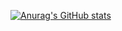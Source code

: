 [![Anurag's GitHub stats](https://github-readme-stats.vercel.app/api?username=WebGao)](https://github.com/anuraghazra/github-readme-stats)

<!-- ### Hi there 👋 --!>

<!--
**WebGao/WebGao** is a ✨ _special_ ✨ repository because its `README.md` (this file) appears on your GitHub profile.

Here are some ideas to get you started:

- 🔭 I’m currently working on ...
- 🌱 I’m currently learning ...
- 👯 I’m looking to collaborate on ...
- 🤔 I’m looking for help with ...
- 💬 Ask me about ...
- 📫 How to reach me: ...
- 😄 Pronouns: ...
- ⚡ Fun fact: ...
-->
